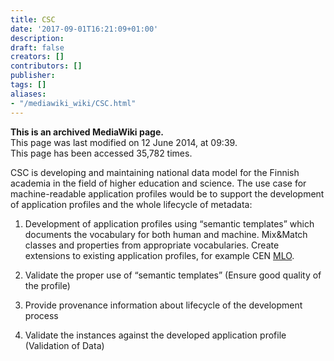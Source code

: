 ```yaml
---
title: CSC
date: '2017-09-01T16:21:09+01:00'
description: 
draft: false
creators: []
contributors: []
publisher: 
tags: []
aliases:
- "/mediawiki_wiki/CSC.html"
---
```


 **This is an archived MediaWiki page.**  
This page was last modified on 12 June 2014, at 09:39.  
This page has been accessed 35,782 times.

CSC is developing and maintaining national data model for the Finnish academia in the field of higher education and science. The use case for machine-readable application profiles would be to support the development of application profiles and the whole lifecycle of metadata:

1. Development of application profiles using “semantic templates” which documents the vocabulary for both human and machine. Mix&Match classes and properties from appropriate vocabularies. Create extensions to existing application profiles, for example CEN [MLO](http://www.cen-ltso.net/main.aspx?put=1042).

2. Validate the proper use of “semantic templates” (Ensure good quality of the profile)

3. Provide provenance information about lifecycle of the development process

4. Validate the instances against the developed application profile (Validation of Data)

